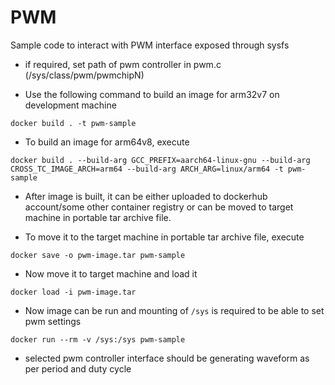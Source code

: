  # PWM

Sample code to interact with PWM interface exposed through sysfs

- if required, set path of pwm controller in pwm.c (/sys/class/pwm/pwmchipN)
 
- Use the following command to build an image for arm32v7 on development machine

```
docker build . -t pwm-sample
```

- To build an image for arm64v8, execute
```
docker build . --build-arg GCC_PREFIX=aarch64-linux-gnu --build-arg CROSS_TC_IMAGE_ARCH=arm64 --build-arg ARCH_ARG=linux/arm64 -t pwm-sample
```

- After image is built, it can be either uploaded to dockerhub account/some other container registry
or can be moved to target machine in portable tar archive file.

- To move it to the target machine in portable tar archive file, execute

```
docker save -o pwm-image.tar pwm-sample
```

- Now move it to target machine and load it

```
docker load -i pwm-image.tar
```

- Now image can be run and mounting of ```/sys``` is required to be able to set pwm settings

```
docker run --rm -v /sys:/sys pwm-sample
``` 

- selected pwm controller interface should be generating waveform as per period and duty cycle

